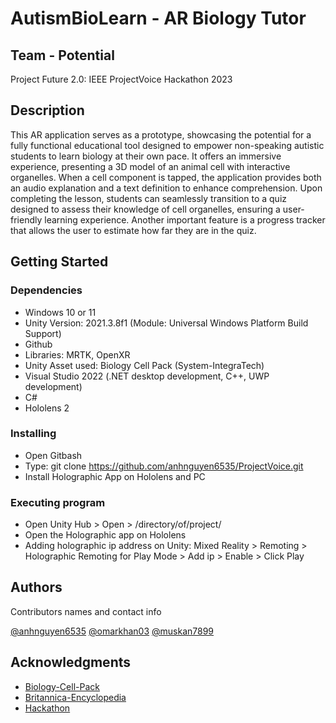 # AutismBioLearn - AR Biology Tutor
## Team - Potential

Project Future 2.0: IEEE ProjectVoice Hackathon 2023

## Description

This AR application serves as a prototype, showcasing the potential for a fully functional educational tool designed to empower non-speaking autistic students to learn biology at their own pace. It offers an immersive experience, presenting a 3D model of an animal cell with interactive organelles. When a cell component is tapped, the application provides both an audio explanation and a text definition to enhance comprehension. Upon completing the lesson, students can seamlessly transition to a quiz designed to assess their knowledge of cell organelles, ensuring a user-friendly learning experience. Another important feature is a progress tracker that allows the user to estimate how far they are in the quiz.

## Getting Started

### Dependencies

* Windows 10 or 11
* Unity Version: 2021.3.8f1 (Module: Universal Windows Platform Build Support)
* Github
* Libraries: MRTK, OpenXR
* Unity Asset used: Biology Cell Pack (System-IntegraTech)
* Visual Studio 2022 (.NET desktop development, C++, UWP development)
* C#
* Hololens 2

### Installing

* Open Gitbash
* Type: git clone https://github.com/anhnguyen6535/ProjectVoice.git
* Install Holographic App on Hololens and PC

### Executing program

* Open Unity Hub > Open > /directory/of/project/
* Open the Holographic app on Hololens
* Adding holographic ip address on Unity: Mixed Reality > Remoting > Holographic Remoting for Play Mode > Add ip > Enable > Click Play

## Authors

Contributors names and contact info

[@anhnguyen6535](https://github.com/anhnguyen6535)
[@omarkhan03](https://github.com/omarkhan03)
[@muskan7899](https://github.com/muskan7089)


## Acknowledgments
* [Biology-Cell-Pack](https://assetstore.unity.com/packages/3d/biology-cells-pack-97118)
* [Britannica-Encyclopedia](https://www.britannica.com/)
* [Hackathon](https://events.vtools.ieee.org/m/369525)
